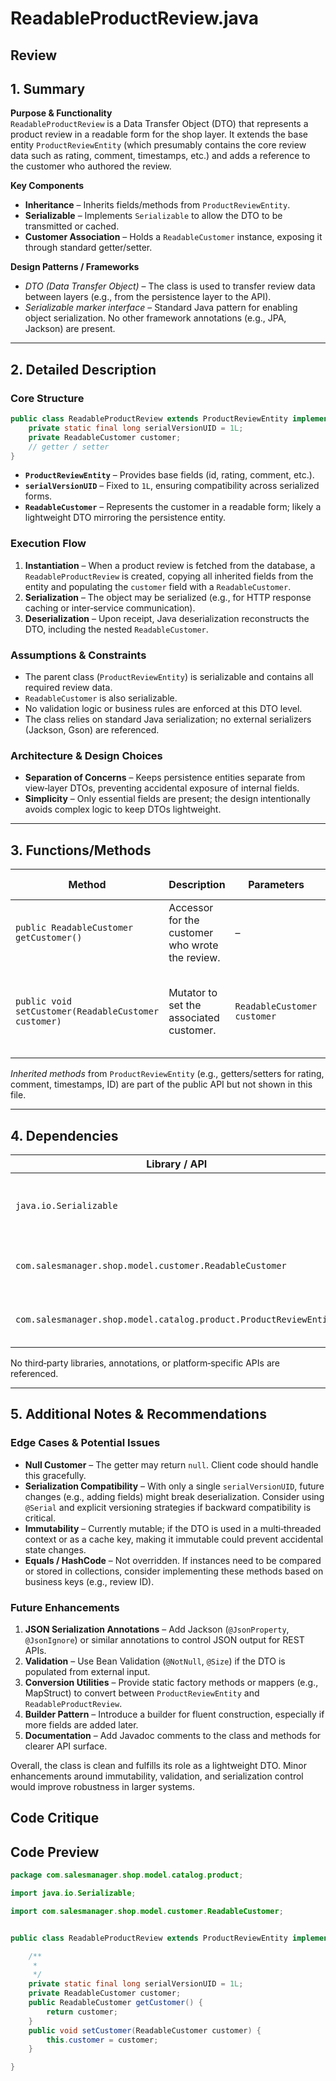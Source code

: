# ReadableProductReview.java

## Review

## 1. Summary

**Purpose & Functionality**  
`ReadableProductReview` is a Data Transfer Object (DTO) that represents a product review in a readable form for the shop layer. It extends the base entity `ProductReviewEntity` (which presumably contains the core review data such as rating, comment, timestamps, etc.) and adds a reference to the customer who authored the review.  

**Key Components**  
- **Inheritance** – Inherits fields/methods from `ProductReviewEntity`.  
- **Serializable** – Implements `Serializable` to allow the DTO to be transmitted or cached.  
- **Customer Association** – Holds a `ReadableCustomer` instance, exposing it through standard getter/setter.  

**Design Patterns / Frameworks**  
- *DTO (Data Transfer Object)* – The class is used to transfer review data between layers (e.g., from the persistence layer to the API).  
- *Serializable marker interface* – Standard Java pattern for enabling object serialization. No other framework annotations (e.g., JPA, Jackson) are present.

---

## 2. Detailed Description

### Core Structure
```java
public class ReadableProductReview extends ProductReviewEntity implements Serializable {
    private static final long serialVersionUID = 1L;
    private ReadableCustomer customer;
    // getter / setter
}
```
- **`ProductReviewEntity`** – Provides base fields (id, rating, comment, etc.).  
- **`serialVersionUID`** – Fixed to `1L`, ensuring compatibility across serialized forms.  
- **`ReadableCustomer`** – Represents the customer in a readable form; likely a lightweight DTO mirroring the persistence entity.

### Execution Flow
1. **Instantiation** – When a product review is fetched from the database, a `ReadableProductReview` is created, copying all inherited fields from the entity and populating the `customer` field with a `ReadableCustomer`.  
2. **Serialization** – The object may be serialized (e.g., for HTTP response caching or inter‑service communication).  
3. **Deserialization** – Upon receipt, Java deserialization reconstructs the DTO, including the nested `ReadableCustomer`.

### Assumptions & Constraints
- The parent class (`ProductReviewEntity`) is serializable and contains all required review data.  
- `ReadableCustomer` is also serializable.  
- No validation logic or business rules are enforced at this DTO level.  
- The class relies on standard Java serialization; no external serializers (Jackson, Gson) are referenced.

### Architecture & Design Choices
- **Separation of Concerns** – Keeps persistence entities separate from view‑layer DTOs, preventing accidental exposure of internal fields.  
- **Simplicity** – Only essential fields are present; the design intentionally avoids complex logic to keep DTOs lightweight.  

---

## 3. Functions/Methods

| Method | Description | Parameters | Returns | Side Effects |
|--------|-------------|------------|---------|--------------|
| `public ReadableCustomer getCustomer()` | Accessor for the customer who wrote the review. | – | `ReadableCustomer` instance (may be `null`). | None |
| `public void setCustomer(ReadableCustomer customer)` | Mutator to set the associated customer. | `ReadableCustomer customer` | – | Assigns the provided customer to the internal field. |

*Inherited methods* from `ProductReviewEntity` (e.g., getters/setters for rating, comment, timestamps, ID) are part of the public API but not shown in this file.

---

## 4. Dependencies

| Library / API | Usage | Type |
|---------------|-------|------|
| `java.io.Serializable` | Marker interface for Java object serialization | Standard |
| `com.salesmanager.shop.model.customer.ReadableCustomer` | Holds customer data for the DTO | Project‑internal |
| `com.salesmanager.shop.model.catalog.product.ProductReviewEntity` | Base entity providing core review fields | Project‑internal |

No third‑party libraries, annotations, or platform‑specific APIs are referenced.

---

## 5. Additional Notes & Recommendations

### Edge Cases & Potential Issues
- **Null Customer** – The getter may return `null`. Client code should handle this gracefully.  
- **Serialization Compatibility** – With only a single `serialVersionUID`, future changes (e.g., adding fields) might break deserialization. Consider using `@Serial` and explicit versioning strategies if backward compatibility is critical.  
- **Immutability** – Currently mutable; if the DTO is used in a multi‑threaded context or as a cache key, making it immutable could prevent accidental state changes.  
- **Equals / HashCode** – Not overridden. If instances need to be compared or stored in collections, consider implementing these methods based on business keys (e.g., review ID).

### Future Enhancements
1. **JSON Serialization Annotations** – Add Jackson (`@JsonProperty`, `@JsonIgnore`) or similar annotations to control JSON output for REST APIs.  
2. **Validation** – Use Bean Validation (`@NotNull`, `@Size`) if the DTO is populated from external input.  
3. **Conversion Utilities** – Provide static factory methods or mappers (e.g., MapStruct) to convert between `ProductReviewEntity` and `ReadableProductReview`.  
4. **Builder Pattern** – Introduce a builder for fluent construction, especially if more fields are added later.  
5. **Documentation** – Add Javadoc comments to the class and methods for clearer API surface.

Overall, the class is clean and fulfills its role as a lightweight DTO. Minor enhancements around immutability, validation, and serialization control would improve robustness in larger systems.

## Code Critique



## Code Preview

```java
package com.salesmanager.shop.model.catalog.product;

import java.io.Serializable;

import com.salesmanager.shop.model.customer.ReadableCustomer;


public class ReadableProductReview extends ProductReviewEntity implements Serializable {

	/**
	 * 
	 */
	private static final long serialVersionUID = 1L;
	private ReadableCustomer customer;
	public ReadableCustomer getCustomer() {
		return customer;
	}
	public void setCustomer(ReadableCustomer customer) {
		this.customer = customer;
	}

}



```
